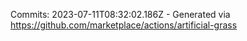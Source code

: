 Commits: 2023-07-11T08:32:02.186Z - Generated via https://github.com/marketplace/actions/artificial-grass
<br>
